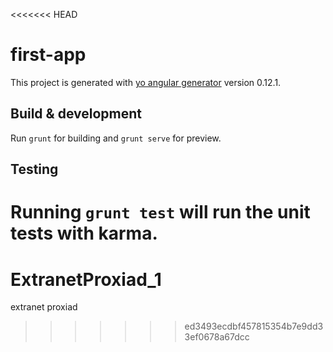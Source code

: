 <<<<<<< HEAD
# first-app

This project is generated with [yo angular generator](https://github.com/yeoman/generator-angular)
version 0.12.1.

## Build & development

Run `grunt` for building and `grunt serve` for preview.

## Testing

Running `grunt test` will run the unit tests with karma.
=======
# ExtranetProxiad_1
extranet proxiad
>>>>>>> ed3493ecdbf457815354b7e9dd33ef0678a67dcc
